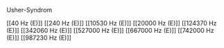 Usher-Syndrom

[[40 Hz (E)]]
[[240 Hz (E)]]
[[10530 Hz (E)]]
[[20000 Hz (E)]]
[[124370 Hz (E)]]
[[342060 Hz (E)]]
[[527000 Hz (E)]]
[[667000 Hz (E)]]
[[742000 Hz (E)]]
[[987230 Hz (E)]]